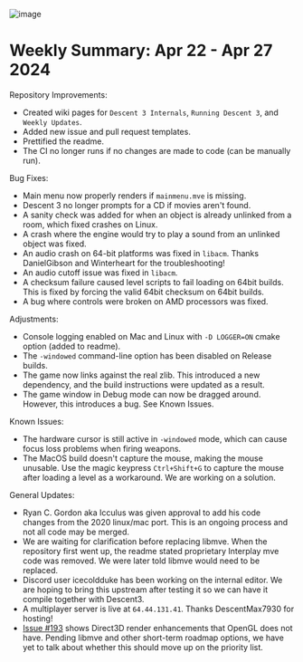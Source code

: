 ![image](https://github.com/DescentDevelopers/Descent3/assets/47716344/a772b8e6-4b2f-4606-aa3f-35208189d11b)

# Weekly Summary: Apr 22 - Apr 27 2024

Repository Improvements:
- Created wiki pages for `Descent 3 Internals`, `Running Descent 3`, and `Weekly Updates`.
- Added new issue and pull request templates.
- Prettified the readme.
- The CI no longer runs if no changes are made to code (can be manually run).

Bug Fixes:
- Main menu now properly renders if `mainmenu.mve` is missing.
- Descent 3 no longer prompts for a CD if movies aren't found.
- A sanity check was added for when an object is already unlinked from a room, which fixed crashes on Linux.
- A crash where the engine would try to play a sound from an unlinked object was fixed.
- An audio crash on 64-bit platforms was fixed in `libacm`. Thanks DanielGibson and Winterheart for the troubleshooting!
- An audio cutoff issue was fixed in `libacm`.
- A checksum failure caused level scripts to fail loading on 64bit builds. This is fixed by forcing the valid 64bit checksum on 64bit builds.
- A bug where controls were broken on AMD processors was fixed.


Adjustments:
- Console logging enabled on Mac and Linux with `-D LOGGER=ON` cmake option (added to readme).
- The `-windowed` command-line option has been disabled on Release builds.
- The game now links against the real zlib. This introduced a new dependency, and the build instructions were updated as a result.
- The game window in Debug mode can now be dragged around. However, this introduces a bug. See Known Issues.

Known Issues:
- The hardware cursor is still active in `-windowed` mode, which can cause focus loss problems when firing weapons.
- The MacOS build doesn't capture the mouse, making the mouse unusable. Use the magic keypress `Ctrl+Shift+G` to capture the mouse after loading a level as a workaround. We are working on a solution.

General Updates:
- Ryan C. Gordon aka Icculus was given approval to add his code changes from the 2020 linux/mac port. This is an ongoing process and not all code may be merged.
- We are waiting for clarification before replacing libmve. When the repository first went up, the readme stated proprietary Interplay mve code was removed. We were later told libmve would need to be replaced.
- Discord user icecoldduke has been working on the internal editor. We are hoping to bring this upstream after testing it so we can have it compile together with Descent3.
- A multiplayer server is live at `64.44.131.41`. Thanks DescentMax7930 for hosting!
- [Issue #193](https://github.com/DescentDevelopers/Descent3/issues/193) shows Direct3D render enhancements that OpenGL does not have. Pending libmve and other short-term roadmap options, we have yet to talk about whether this should move up on the priority list.
